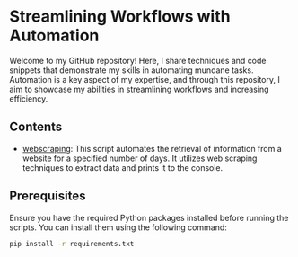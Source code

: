 # Streamlining Workflows with Automation
Welcome to my GitHub repository! Here, I share techniques and code snippets that demonstrate my skills in automating mundane tasks. Automation is a key aspect of my expertise, and through this repository, I aim to showcase my abilities in streamlining workflows and increasing efficiency.

## Contents

- [webscraping](web_scraper.py): This script automates the retrieval of information from a website for a specified number of days. It utilizes web scraping techniques to extract data and prints it to the console.

## Prerequisites

Ensure you have the required Python packages installed before running the scripts. You can install them using the following command:

```bash
pip install -r requirements.txt

